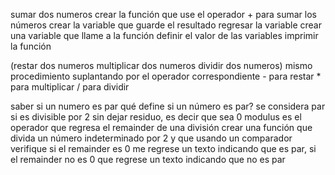 sumar dos numeros
    crear la función que use el operador + para sumar los números
        crear la variable que guarde el resultado
        regresar la variable
    crear una variable que llame a la función
        definir el valor de las variables
    imprimir la función

(restar dos numeros
multiplicar dos numeros
dividir dos numeros) 
mismo procedimiento suplantando por el operador correspondiente 
    - para restar
    * para multiplicar
    / para dividir


saber si un numero es par
    qué define si un número es par? se considera par si es divisible por 2 sin dejar residuo, es decir que sea 0
    modulus es el operador que regresa el remainder de una división
    crear una función que divida un número indeterminado por 2 y que usando un comparador verifique si el remainder es 0 me regrese un texto indicando que es par, si el remainder no es 0 que regrese un texto indicando que no es par
